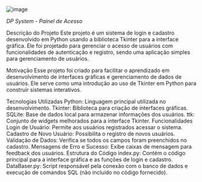 ![image](https://github.com/PabloNeri66/InterfaceDeLogin/assets/89610356/9457420f-8fb3-4a82-8fe8-a04aba0fdfa6)

_DP System - Painel de Acesso_

Descrição do Projeto
Este projeto é um sistema de login e cadastro desenvolvido em Python usando a biblioteca Tkinter para a interface gráfica. Ele foi projetado para gerenciar o acesso de usuários com funcionalidades de autenticação e registro, sendo uma aplicação simples para gerenciamento de usuários.

Motivação
Esse projeto foi criado para facilitar o aprendizado em desenvolvimento de interfaces gráficas e gerenciamento de dados de usuários. Ele serve como uma introdução ao uso de Tkinter em Python para construir sistemas interativos.

Tecnologias Utilizadas
Python: Linguagem principal utilizada no desenvolvimento.
Tkinter: Biblioteca para criação de interfaces gráficas.
SQLite: Base de dados local para armazenar informações dos usuários.
ttk: Conjunto de widgets melhorados para a interface Tkinter.
Funcionalidades
Login de Usuário: Permite aos usuários registrados acessar o sistema.
Cadastro de Novo Usuário: Possibilita o registro de novos usuários.
Validação de Dados: Verifica se todos os campos foram preenchidos no cadastro.
Mensagens de Erro e Sucesso: Exibe caixas de mensagem para feedback dos usuários.
Estrutura do Código
index.py: Contém o código principal para a interface gráfica e as funções de login e cadastro.
DataBaser.py: Script responsável pela conexão com o banco de dados e execução de comandos SQL (não incluído no código fornecido).
